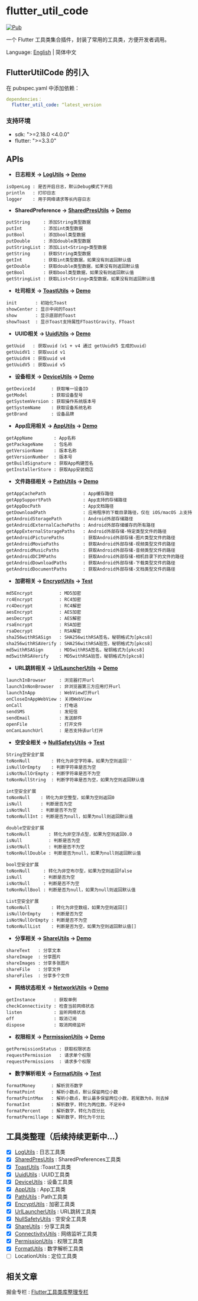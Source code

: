 # flutter_util_code

[![Pub](https://img.shields.io/pub/v/flutter_util_code.svg)](https://pub.dev/packages/flutter_util_code)

一个 Flutter 工具类集合插件，封装了常用的工具类，方便开发者调用。

Language: [English](README.md) | 简体中文

## FlutterUtilCode 的引入

在 pubspec.yaml 中添加依赖：

~~~yaml
dependencies：
  flutter_util_code: ^latest_version
~~~

### 支持环境
- sdk: ">=2.18.0 <4.0.0"
- flutter: ">=3.3.0"

## APIs

- **日志相关 ->  [LogUtils](https://github.com/Fitem/flutter_util_code/blob/master/lib/log_utils.dart) -> [Demo](https://github.com/Fitem/flutter_util_code/blob/master/example/lib/function/log_page.dart)**

~~~
isOpenLog : 是否开启日志，默认Debug模式下开启
println   : 打印日志
logger    : 用于网络请求等长内容日志
~~~

- **SharedPreference -> [SharedPresUtils](https://github.com/Fitem/flutter_util_code/blob/master/lib/shared_preference_utils.dart) -> [Demo](https://github.com/Fitem/flutter_util_code/blob/master/example/lib/function/shared_prefs/shared_prefs_page.dart)**

~~~
putString     : 添加String类型数据
putInt        : 添加int类型数据
putBool       : 添加bool类型数据
putDouble     : 添加double类型数据
putStringList :	添加List<String>类型数据
getString     : 获取String类型数据
getInt        : 获取int类型数据，如果没有则返回默认值
getDouble     : 获取double类型数据，如果没有则返回默认值
getBool       : 获取bool类型数据，如果没有则返回默认值
getStringList : 获取List<String>类型数据，如果没有则返回默认值
~~~

- **吐司相关 -> [ToastUtils](https://github.com/Fitem/flutter_util_code/blob/master/lib/toast_utils.dart) -> [Demo](https://github.com/Fitem/flutter_util_code/blob/master/example/lib/function/toast_page.dart)**

~~~
init       : 初始化Toast
showCenter : 显示中间的Toast
show       : 显示底部的Toast
showToast  : 显示Toast支持属性FToastGravity、FToast
~~~

- **UUID相关 -> [UuidUtils](https://github.com/Fitem/flutter_util_code/blob/master/lib/uuid_utils.dart) -> [Demo](https://github.com/Fitem/flutter_util_code/blob/master/example/lib/function/uuid_page.dart)**

~~~
getUuid   : 获取uuid（v1 + v4 通过 getUuidV5 生成的uuid）
getUuidV1 : 获取uuid v1
getUuidV4 :	获取uuid v4
getUuidV5 : 获取uuid v5
~~~

- **设备相关 -> [DeviceUtils](https://github.com/Fitem/flutter_util_code/blob/master/lib/device_utils.dart) -> [Demo](https://github.com/Fitem/flutter_util_code/blob/master/example/lib/function/device_page.dart)**

~~~
getDeviceId      : 获取唯一设备ID
getModel         : 获取设备型号
getSystemVersion : 获取操作系统版本号
getSystemName    : 获取设备系统名称
getBrand         : 设备品牌
~~~

- **App应用相关 -> [AppUtils](https://github.com/Fitem/flutter_util_code/blob/master/lib/app_utils.dart) -> [Demo](https://github.com/Fitem/flutter_util_code/blob/master/example/lib/function/app_page.dart)**

~~~
getAppName        : App名称
getPackageName    : 包名称
getVersionName    : 版本名称
getVersionNumber  : 版本号
getBuildSignature : 获取App构建签名
getInstallerStore : 获取App安装商店
~~~

- **文件路径相关 -> [PathUtils](https://github.com/Fitem/flutter_util_code/blob/master/lib/path_utils.dart) -> [Demo](https://github.com/Fitem/flutter_util_code/blob/master/example/lib/function/path_page.dart)**

~~~
getAppCachePath              : App缓存路径
getAppSupportPath            : App支持的存储路径
getAppDocPath                : App文档路径
getDownloadPath              : 应用程序的下载目录路径，仅在 iOS/macOS 上支持
getAndroidStoragePath        : Android外部存储路径
getAndroidExternalCachePaths : Android外部存储缓存的所有路径
getAppExternalStoragePaths   : Android外部存储-特定类型文件的路径
getAndroidPicturePaths       : 获取Android外部存储-图片类型文件的路径
getAndroidMoviePaths         : 获取Android外部存储-视频类型文件的路径
getAndroidMusicPaths         : 获取Android外部存储-音频类型文件的路径
getAndroidDCIMPaths          : 获取Android外部存储-相机目录下的文件的路径
getAndroidDownloadPaths      : 获取Android外部存储-下载类型文件的路径
getAndroidDocumentPaths      : 获取Android外部存储-文档类型文件的路径
~~~

- **加密相关 -> [EncryptUtils](https://github.com/Fitem/flutter_util_code/blob/master/lib/encrypt_utils.dart) -> [Test](https://github.com/Fitem/flutter_util_code/blob/master/test/encrypt_test.dart)**

~~~
md5Encrypt          : MD5加密
rc4Encrypt          : RC4加密
rc4Decrypt          : RC4解密
aesEncrypt          : AES加密
aesDecrypt          : AES解密
rsaEncrypt          : RSA加密
rsaDecrypt          : RSA解密
sha256withRSASign   : SHA256withRSA签名，秘钥格式为[pkcs8]
sha256withRSAVerify : SHA256withRSA验签，秘钥格式为[pkcs8]
md5withRSASign      : MD5withRSA签名，秘钥格式为[pkcs8]
md5withRSAVerify    : MD5withRSA验签，秘钥格式为[pkcs8]
~~~

- **URL跳转相关 -> [UrlLauncherUtils](https://github.com/Fitem/flutter_util_code/blob/master/lib/url_launcher_utils.dart) -> [Demo](https://github.com/Fitem/flutter_util_code/blob/master/example/lib/function/url_launcher_page.dart)**

~~~
launchInBrowser     : 浏览器打开url
launchInNonBrowser  : 非浏览器第三方应用打开url
launchInApp         : WebView打开url
onCloseInAppWebView : 关闭WebView
onCall              : 打电话
sendSMS             : 发短信
sendEmail           : 发送邮件
openFile            : 打开文件
onCanLaunchUrl      : 是否支持该url打开
~~~

- **空安全相关 -> [NullSafetyUtils](https://github.com/Fitem/flutter_util_code/blob/master/lib/null_safety_utils.dart) -> [Test](https://github.com/Fitem/flutter_util_code/blob/master/test/null_safety_test.dart)**

~~~
String空安全扩展
toNonNull        : 转化为非空字符串，如果为空则返回''
isNullOrEmpty    : 判断字符串是否为空
isNotNullOrEmpty : 判断字符串是否不为空
toNonNullString  : 判断字符串是否为空，如果为空则返回默认值
~~~

~~~
int空安全扩展
toNonNull    : 转化为非空整型，如果为空则返回0
isNull       : 判断是否为空
isNotNull    : 判断是否不为空
toNonNullInt : 判断是否为null，如果为null则返回默认值
~~~

~~~
double空安全扩展
toNonNull       : 转化为非空浮点型，如果为空则返回0.0
isNull          : 判断是否为空
isNotNull       : 判断是否不为空
toNonNullDouble : 判断是否为null，如果为null则返回默认值
~~~

~~~
bool空安全扩展
toNonNull     : 转化为非空布尔型，如果为空则返回false
isNull        : 判断是否为空
isNotNull     : 判断是否不为空
toNonNullBool : 判断是否为null，如果为null则返回默认值
~~~

~~~
List空安全扩展
toNonNull        : 转化为非空数组，如果为空则返回[]
isNullOrEmpty    : 判断是否为空
isNotNullOrEmpty : 判断是否不为空
toNonNullList    : 判断是否为空，如果为空则返回默认值[]
~~~

- **分享相关 -> [ShareUtils](https://github.com/Fitem/flutter_util_code/blob/master/lib/share_utils.dart) -> [Demo](https://github.com/Fitem/flutter_util_code/blob/master/example/lib/function/share_page.dart)**

~~~
shareText   : 分享文本
shareImage  : 分享图片
shareImages : 分享多张图片
shareFile   : 分享文件
shareFiles  : 分享多个文件
~~~

- **网络状态相关 -> [NetworkUtils](https://github.com/Fitem/flutter_util_code/blob/master/lib/connectivity_utils.dart) -> [Demo](https://github.com/Fitem/flutter_util_code/blob/master/example/lib/function/connectivity_page.dart)**

~~~
getInstance       : 获取单例
checkConnectivity : 检查当前网络状态
listen            : 监听网络状态
off               : 取消订阅
dispose           : 取消网络监听
~~~

- **权限相关 -> [PermissionUtils](https://github.com/Fitem/flutter_util_code/blob/master/lib/permission_utils.dart) -> [Demo](https://github.com/Fitem/flutter_util_code/blob/master/example/lib/function/permission_page.dart)**

~~~
getPermissionStatus : 获取权限状态
requestPermission   : 请求单个权限
requestPermissions  : 请求多个权限
~~~
- **数字解析相关 -> [FormatUtils](https://github.com/Fitem/flutter_util_code/blob/master/lib/format_utils.dart) -> [Test](https://github.com/Fitem/flutter_util_code/blob/master/test/format_test.dart)**

~~~
formatMoney      : 解析货币数字
formatPoint      : 解析小数点，默认保留两位小数
formatPointMax   : 解析小数点，默认最多保留两位小数，若尾数为0，则去掉
formatInt        : 解析数字，转化为两位数，不足补0
formatPercent    : 解析数字，转化为百分比
formatPermillage : 解析数字，转化为千分比
~~~

## 工具类整理（后续持续更新中...）

- [x] [LogUtils](https://github.com/Fitem/flutter_util_code/blob/master/lib/log_utils.dart)  : 日志工具类
- [x] [SharedPresUtils](https://github.com/Fitem/flutter_util_code/blob/master/lib/shared_preference_utils.dart) : SharedPreferences工具类
- [x] [ToastUtils](https://github.com/Fitem/flutter_util_code/blob/master/lib/toast_utils.dart) :Toast工具类
- [x] [UuidUtils](https://github.com/Fitem/flutter_util_code/blob/master/lib/uuid_utils.dart) : UUID工具类
- [x] [DeviceUtils](https://github.com/Fitem/flutter_util_code/blob/master/lib/device_utils.dart) : 设备工具类
- [x] [AppUtils](https://github.com/Fitem/flutter_util_code/blob/master/lib/app_utils.dart) : App工具类
- [x] [PathUtils](https://github.com/Fitem/flutter_util_code/blob/master/lib/path_utils.dart) : Path工具类
- [x] [EncryptUtils](https://github.com/Fitem/flutter_util_code/blob/master/lib/encrypt_utils.dart) : 加密工具类
- [x] [UrlLauncherUtils](https://github.com/Fitem/flutter_util_code/blob/master/lib/url_launcher_utils.dart) : URL跳转工具类
- [x] [NullSafetyUtils](https://github.com/Fitem/flutter_util_code/blob/master/lib/null_safety_utils.dart) : 空安全工具类
- [x] [ShareUtils](https://github.com/Fitem/flutter_util_code/blob/master/lib/share_utils.dart) : 分享工具类
- [x] [ConnectivityUtils](https://github.com/Fitem/flutter_util_code/blob/master/lib/connectivity_utils.dart) : 网络监听工具类
- [x] [PermissionUtils](https://github.com/Fitem/flutter_util_code/blob/master/lib/permission_utils.dart) : 权限工具类
- [x] [FormatUtils](https://github.com/Fitem/flutter_util_code/blob/master/lib/format_utils.dart)  : 数字解析工具类
- [ ] LocationUtils : 定位工具类

## 相关文章

掘金专栏 : [Flutter工具类库整理专栏](https://juejin.cn/column/7239585610863296571)

